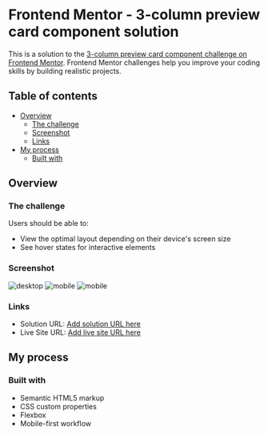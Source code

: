 # Frontend Mentor - 3-column preview card component solution

This is a solution to the [3-column preview card component challenge on Frontend Mentor](https://www.frontendmentor.io/challenges/3column-preview-card-component-pH92eAR2-). Frontend Mentor challenges help you improve your coding skills by building realistic projects. 

## Table of contents

- [Overview](#overview)
  - [The challenge](#the-challenge)
  - [Screenshot](#screenshot)
  - [Links](#links)
- [My process](#my-process)
  - [Built with](#built-with)


## Overview

### The challenge

Users should be able to:

- View the optimal layout depending on their device's screen size
- See hover states for interactive elements

### Screenshot

![desktop](../main/screenshot/sc_d.png)
![mobile](../main/screenshot/sc_m_1.png)
![mobile](../main/screenshot/sc_m_2.png)


### Links

- Solution URL: [Add solution URL here](https://github.com/GlaDdos/three-column-card)
- Live Site URL: [Add live site URL here](https://gladdos.github.io/three-column-card/)

## My process

### Built with

- Semantic HTML5 markup
- CSS custom properties
- Flexbox
- Mobile-first workflow